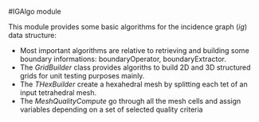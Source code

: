 #IGAlgo module

This module provides some basic algorithms for the incidence graph (*ig*) data structure:
- Most important algorithms are relative to retrieving and building some boundary informations: boundaryOperator, boundaryExtractor.
- The *GridBuilder* class provides algoriths to build 2D and 3D structured grids for unit testing purposes mainly.
- The *THexBuilder* create a hexahedral mesh by splitting each tet of an input tetrahedral mesh.
- The *MeshQualityCompute* go through all the mesh cells and assign variables depending on a set of selected quality criteria